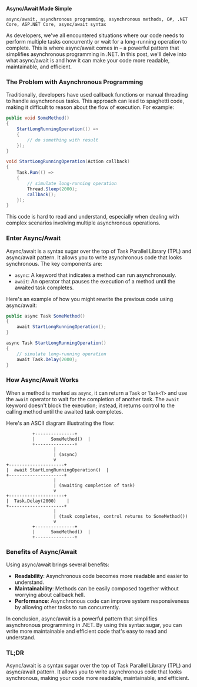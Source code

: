 **Async/Await Made Simple**
```
async/await, asynchronous programming, asynchronous methods, C#, .NET Core, ASP.NET Core, async/await syntax
```

As developers, we've all encountered situations where our code needs to perform multiple tasks concurrently or wait for a long-running operation to complete. This is where async/await comes in – a powerful pattern that simplifies asynchronous programming in .NET. In this post, we'll delve into what async/await is and how it can make your code more readable, maintainable, and efficient.

### The Problem with Asynchronous Programming

Traditionally, developers have used callback functions or manual threading to handle asynchronous tasks. This approach can lead to spaghetti code, making it difficult to reason about the flow of execution. For example:

```csharp
public void SomeMethod()
{
    StartLongRunningOperation(() =>
    {
        // do something with result
    });
}

void StartLongRunningOperation(Action callback)
{
    Task.Run(() =>
    {
        // simulate long-running operation
        Thread.Sleep(2000);
        callback();
    });
}
```

This code is hard to read and understand, especially when dealing with complex scenarios involving multiple asynchronous operations.

### Enter Async/Await

Async/await is a syntax sugar over the top of Task Parallel Library (TPL) and async/await pattern. It allows you to write asynchronous code that looks synchronous. The key components are:

* `async`: A keyword that indicates a method can run asynchronously.
* `await`: An operator that pauses the execution of a method until the awaited task completes.

Here's an example of how you might rewrite the previous code using async/await:

```csharp
public async Task SomeMethod()
{
    await StartLongRunningOperation();
}

async Task StartLongRunningOperation()
{
    // simulate long-running operation
    await Task.Delay(2000);
}
```

### How Async/Await Works

When a method is marked as `async`, it can return a `Task` or `Task<T>` and use the `await` operator to wait for the completion of another task. The `await` keyword doesn't block the execution; instead, it returns control to the calling method until the awaited task completes.

Here's an ASCII diagram illustrating the flow:
```
          +---------------+
          |      SomeMethod()  |
          +---------------+
                  |
                  | (async)
                  v
+---------------------+
|  await StartLongRunningOperation()  |
+---------------------+
                  |
                  | (awaiting completion of task)
                  v
+---------------------+
|  Task.Delay(2000)    |
+---------------------+
                  |
                  | (task completes, control returns to SomeMethod())
                  v
          +---------------+
          |      SomeMethod()  |
          +---------------+
```

### Benefits of Async/Await

Using async/await brings several benefits:

* **Readability**: Asynchronous code becomes more readable and easier to understand.
* **Maintainability**: Methods can be easily composed together without worrying about callback hell.
* **Performance**: Asynchronous code can improve system responsiveness by allowing other tasks to run concurrently.

In conclusion, async/await is a powerful pattern that simplifies asynchronous programming in .NET. By using this syntax sugar, you can write more maintainable and efficient code that's easy to read and understand.

### TL;DR

Async/await is a syntax sugar over the top of Task Parallel Library (TPL) and async/await pattern. It allows you to write asynchronous code that looks synchronous, making your code more readable, maintainable, and efficient.